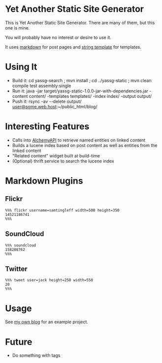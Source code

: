 # Yet Another Static Site Generator #

This is Yet Another Static Site Generator. There are many of them, but this one is mine.

You will probably have no interest or desire to use it.

It uses [markdown](http://daringfireball.net/projects/markdown/) for post pages and [string template](http://www.stringtemplate.org/) for templates.

# Using It #

* Build it: cd yassg-search ; mvn install ; cd ../yassg-static ; mvn clean compile test assembly:single
* Run it:   java -jar target/yassg-static-1.0.0-jar-with-dependencies.jar -content content/ -templates templates/ -index index/ -output output/
* Push it:  rsync -av --delete output/ user@some.web.host:~/public_html/blog/

# Interesting Features #

* Calls into [AlchemyAPI](http://www.alchemyapi.com/) to retrieve named entities on linked content
* Builds a lucene index based on post content as well as entities from the linked content
* "Related content" widget built at build-time
* (Optional) thrift service to search the lucene index

# Markdown Plugins #

## Flickr ##

```
%%% flickr username=samtingleff width=500 height=350
14521186741
%%%
```

## SoundCloud ##

```
%%% soundcloud
158208762
%%%
```

## Twitter ##

```
%%% tweet user=jack height=250 width=550
20
%%%
```

# Usage #

See [my own blog](http:///sam.tingleff.com/) for an example project.

# Future #

- Do something with tags
